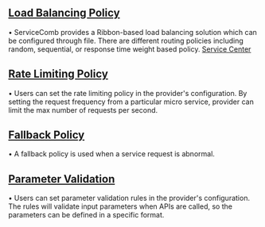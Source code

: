 ## [Load Balancing Policy](/build-provider/configuration/lb-strategy.html)
• ServiceComb provides a Ribbon-based load balancing solution which can be configured through file. There are different routing policies including random, sequential, or response time weight based policy. [Service Center](https://github.com/apache/incubator-servicecomb-saga)

## [Rate Limiting Policy](/build-provider/configuration/ratelimite-strategy.html) 
• Users can set the rate limiting policy in the provider's configuration. By setting the request frequency from a particular micro service, provider can limit the max number of requests per second.

## [Fallback Policy](/build-provider/configuration/parameter-validator.html)  
• A fallback policy is used when a service request is abnormal.

## [Parameter Validation](/build-provider/configuration/parameter-validator.html)
• Users can set parameter validation rules in the provider's configuration. The rules will validate input parameters when APIs are called, so the parameters can be defined in a specific format.
